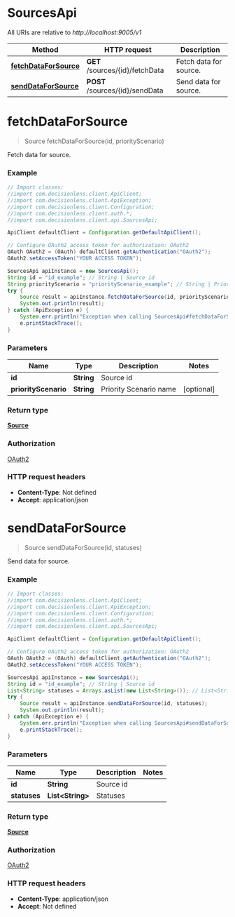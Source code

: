 # SourcesApi

All URIs are relative to *http://localhost:9005/v1*

Method | HTTP request | Description
------------- | ------------- | -------------
[**fetchDataForSource**](SourcesApi.md#fetchDataForSource) | **GET** /sources/{id}/fetchData | Fetch data for source.
[**sendDataForSource**](SourcesApi.md#sendDataForSource) | **POST** /sources/{id}/sendData | Send data for source.


<a name="fetchDataForSource"></a>
# **fetchDataForSource**
> Source fetchDataForSource(id, priorityScenario)

Fetch data for source.

### Example
```java
// Import classes:
//import com.decisionlens.client.ApiClient;
//import com.decisionlens.client.ApiException;
//import com.decisionlens.client.Configuration;
//import com.decisionlens.client.auth.*;
//import com.decisionlens.client.api.SourcesApi;

ApiClient defaultClient = Configuration.getDefaultApiClient();

// Configure OAuth2 access token for authorization: OAuth2
OAuth OAuth2 = (OAuth) defaultClient.getAuthentication("OAuth2");
OAuth2.setAccessToken("YOUR ACCESS TOKEN");

SourcesApi apiInstance = new SourcesApi();
String id = "id_example"; // String | Source id
String priorityScenario = "priorityScenario_example"; // String | Priority Scenario name
try {
    Source result = apiInstance.fetchDataForSource(id, priorityScenario);
    System.out.println(result);
} catch (ApiException e) {
    System.err.println("Exception when calling SourcesApi#fetchDataForSource");
    e.printStackTrace();
}
```

### Parameters

Name | Type | Description  | Notes
------------- | ------------- | ------------- | -------------
 **id** | **String**| Source id |
 **priorityScenario** | **String**| Priority Scenario name | [optional]

### Return type

[**Source**](Source.md)

### Authorization

[OAuth2](../README.md#OAuth2)

### HTTP request headers

 - **Content-Type**: Not defined
 - **Accept**: application/json

<a name="sendDataForSource"></a>
# **sendDataForSource**
> Source sendDataForSource(id, statuses)

Send data for source.

### Example
```java
// Import classes:
//import com.decisionlens.client.ApiClient;
//import com.decisionlens.client.ApiException;
//import com.decisionlens.client.Configuration;
//import com.decisionlens.client.auth.*;
//import com.decisionlens.client.api.SourcesApi;

ApiClient defaultClient = Configuration.getDefaultApiClient();

// Configure OAuth2 access token for authorization: OAuth2
OAuth OAuth2 = (OAuth) defaultClient.getAuthentication("OAuth2");
OAuth2.setAccessToken("YOUR ACCESS TOKEN");

SourcesApi apiInstance = new SourcesApi();
String id = "id_example"; // String | Source id
List<String> statuses = Arrays.asList(new List<String>()); // List<String> | Statuses
try {
    Source result = apiInstance.sendDataForSource(id, statuses);
    System.out.println(result);
} catch (ApiException e) {
    System.err.println("Exception when calling SourcesApi#sendDataForSource");
    e.printStackTrace();
}
```

### Parameters

Name | Type | Description  | Notes
------------- | ------------- | ------------- | -------------
 **id** | **String**| Source id |
 **statuses** | **List&lt;String&gt;**| Statuses |

### Return type

[**Source**](Source.md)

### Authorization

[OAuth2](../README.md#OAuth2)

### HTTP request headers

 - **Content-Type**: application/json
 - **Accept**: Not defined

